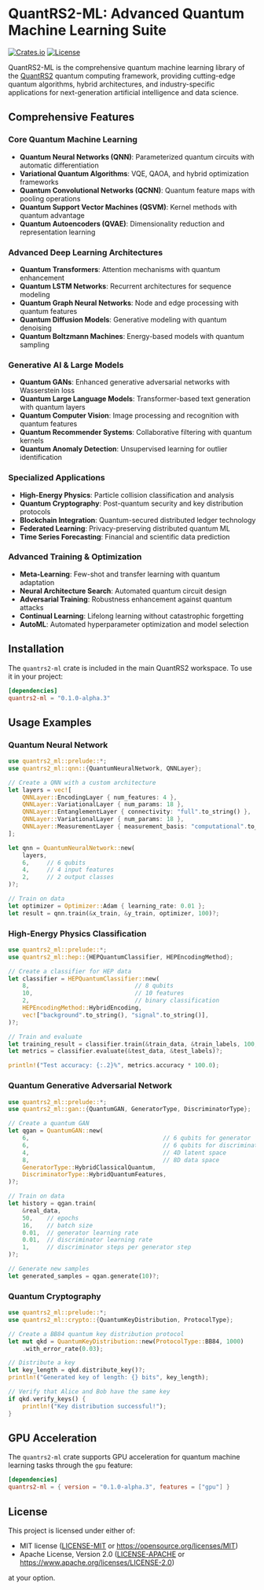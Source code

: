 # QuantRS2-ML: Advanced Quantum Machine Learning Suite

[![Crates.io](https://img.shields.io/crates/v/quantrs2-ml.svg)](https://crates.io/crates/quantrs2-ml)
[![License](https://img.shields.io/badge/license-MIT%2FApache--2.0-blue.svg)](https://github.com/cool-japan/quantrs)

QuantRS2-ML is the comprehensive quantum machine learning library of the [QuantRS2](https://github.com/cool-japan/quantrs) quantum computing framework, providing cutting-edge quantum algorithms, hybrid architectures, and industry-specific applications for next-generation artificial intelligence and data science.

## Comprehensive Features

### Core Quantum Machine Learning
- **Quantum Neural Networks (QNN)**: Parameterized quantum circuits with automatic differentiation
- **Variational Quantum Algorithms**: VQE, QAOA, and hybrid optimization frameworks
- **Quantum Convolutional Networks (QCNN)**: Quantum feature maps with pooling operations
- **Quantum Support Vector Machines (QSVM)**: Kernel methods with quantum advantage
- **Quantum Autoencoders (QVAE)**: Dimensionality reduction and representation learning

### Advanced Deep Learning Architectures
- **Quantum Transformers**: Attention mechanisms with quantum enhancement
- **Quantum LSTM Networks**: Recurrent architectures for sequence modeling
- **Quantum Graph Neural Networks**: Node and edge processing with quantum features
- **Quantum Diffusion Models**: Generative modeling with quantum denoising
- **Quantum Boltzmann Machines**: Energy-based models with quantum sampling

### Generative AI & Large Models
- **Quantum GANs**: Enhanced generative adversarial networks with Wasserstein loss
- **Quantum Large Language Models**: Transformer-based text generation with quantum layers
- **Quantum Computer Vision**: Image processing and recognition with quantum features
- **Quantum Recommender Systems**: Collaborative filtering with quantum kernels
- **Quantum Anomaly Detection**: Unsupervised learning for outlier identification

### Specialized Applications
- **High-Energy Physics**: Particle collision classification and analysis
- **Quantum Cryptography**: Post-quantum security and key distribution protocols
- **Blockchain Integration**: Quantum-secured distributed ledger technology
- **Federated Learning**: Privacy-preserving distributed quantum ML
- **Time Series Forecasting**: Financial and scientific data prediction

### Advanced Training & Optimization
- **Meta-Learning**: Few-shot and transfer learning with quantum adaptation
- **Neural Architecture Search**: Automated quantum circuit design
- **Adversarial Training**: Robustness enhancement against quantum attacks
- **Continual Learning**: Lifelong learning without catastrophic forgetting
- **AutoML**: Automated hyperparameter optimization and model selection

## Installation

The `quantrs2-ml` crate is included in the main QuantRS2 workspace. To use it in your project:

```toml
[dependencies]
quantrs2-ml = "0.1.0-alpha.3"
```

## Usage Examples

### Quantum Neural Network

```rust
use quantrs2_ml::prelude::*;
use quantrs2_ml::qnn::{QuantumNeuralNetwork, QNNLayer};

// Create a QNN with a custom architecture
let layers = vec![
    QNNLayer::EncodingLayer { num_features: 4 },
    QNNLayer::VariationalLayer { num_params: 18 },
    QNNLayer::EntanglementLayer { connectivity: "full".to_string() },
    QNNLayer::VariationalLayer { num_params: 18 },
    QNNLayer::MeasurementLayer { measurement_basis: "computational".to_string() },
];

let qnn = QuantumNeuralNetwork::new(
    layers, 
    6,     // 6 qubits
    4,     // 4 input features
    2,     // 2 output classes
)?;

// Train on data
let optimizer = Optimizer::Adam { learning_rate: 0.01 };
let result = qnn.train(&x_train, &y_train, optimizer, 100)?;
```

### High-Energy Physics Classification

```rust
use quantrs2_ml::prelude::*;
use quantrs2_ml::hep::{HEPQuantumClassifier, HEPEncodingMethod};

// Create a classifier for HEP data
let classifier = HEPQuantumClassifier::new(
    8,                              // 8 qubits
    10,                             // 10 features
    2,                              // binary classification
    HEPEncodingMethod::HybridEncoding,
    vec!["background".to_string(), "signal".to_string()],
)?;

// Train and evaluate
let training_result = classifier.train(&train_data, &train_labels, 100, 0.01)?;
let metrics = classifier.evaluate(&test_data, &test_labels)?;

println!("Test accuracy: {:.2}%", metrics.accuracy * 100.0);
```

### Quantum Generative Adversarial Network

```rust
use quantrs2_ml::prelude::*;
use quantrs2_ml::gan::{QuantumGAN, GeneratorType, DiscriminatorType};

// Create a quantum GAN
let qgan = QuantumGAN::new(
    6,                                      // 6 qubits for generator
    6,                                      // 6 qubits for discriminator
    4,                                      // 4D latent space
    8,                                      // 8D data space
    GeneratorType::HybridClassicalQuantum,
    DiscriminatorType::HybridQuantumFeatures,
)?;

// Train on data
let history = qgan.train(
    &real_data,
    50,    // epochs
    16,    // batch size
    0.01,  // generator learning rate
    0.01,  // discriminator learning rate
    1,     // discriminator steps per generator step
)?;

// Generate new samples
let generated_samples = qgan.generate(10)?;
```

### Quantum Cryptography

```rust
use quantrs2_ml::prelude::*;
use quantrs2_ml::crypto::{QuantumKeyDistribution, ProtocolType};

// Create a BB84 quantum key distribution protocol
let mut qkd = QuantumKeyDistribution::new(ProtocolType::BB84, 1000)
    .with_error_rate(0.03);

// Distribute a key
let key_length = qkd.distribute_key()?;
println!("Generated key of length: {} bits", key_length);

// Verify that Alice and Bob have the same key
if qkd.verify_keys() {
    println!("Key distribution successful!");
}
```

## GPU Acceleration

The `quantrs2-ml` crate supports GPU acceleration for quantum machine learning tasks through the `gpu` feature:

```toml
[dependencies]
quantrs2-ml = { version = "0.1.0-alpha.3", features = ["gpu"] }
```

## License

This project is licensed under either of:

- MIT license ([LICENSE-MIT](../LICENSE-MIT) or https://opensource.org/licenses/MIT)
- Apache License, Version 2.0 ([LICENSE-APACHE](../LICENSE-APACHE) or https://www.apache.org/licenses/LICENSE-2.0)

at your option.